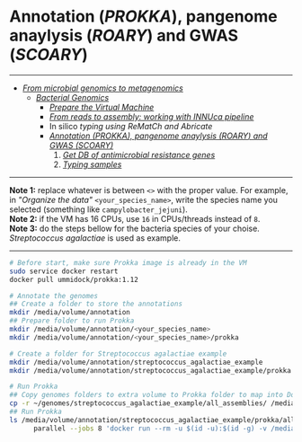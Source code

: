 # Annotation (_PROKKA_), pangenome anaylysis (_ROARY_) and GWAS (_SCOARY_)

---

* [_From microbial genomics to metagenomics_](./README.md)
  * [_Bacterial Genomics_](./Genomics.md)
    * [_Prepare the Virtual Machine_](./MPM_starting_VM.md)
    * [_From reads to assembly: working with INNUca pipeline_](./MPM_workingwithINNUCA.md)
    * In silico _typing using ReMatCh and Abricate_
    * [_Annotation (_PROKKA_), pangenome anaylysis (_ROARY_) and GWAS (_SCOARY_)_](./MPM_Prokka_Roary_Scoary.md)
      1. [_Get DB of antimicrobial resistance genes_](./MPM_ReMatCh_Abricate.md#get-db-of-antimicrobial-resistance-genes)
      2. [_Typing samples_](./MPM_ReMatCh_Abricate.md#typing-samples)

---

**Note 1:** replace whatever is between `<>` with the proper value. For example, in _"Organize the data"_ `<your_species_name>`, write the species name you selected (something like `campylobacter_jejuni`).  
**Note 2:** if the VM has 16 CPUs, use `16` in CPUs/threads instead of `8`.  
**Note 3:** do the steps bellow for the bacteria species of your choise. _Streptococcus agalactiae_ is used as example.

---

```bash
# Before start, make sure Prokka image is already in the VM
sudo service docker restart
docker pull ummidock/prokka:1.12
```

<!---
```bash
# Add Streptococcus agalactiae Prokka DB
mkdir /media/volume/DBs/prokka

mkdir /media/volume/DBs/prokka/<your_species_name>

# Create a folder for Streptococcus agalactiae example
mkdir /media/volume/DBs/prokka/streptococcus_agalactiae_example

# Get list of GBS complete genomes from NCBI
wget -O /media/volume/DBs/prokka/streptococcus_agalactiae_example/MPM_completeGenomes_GBS.20171210.txt https://raw.githubusercontent.com/INNUENDOCON/MicrobialGenomeMetagenomeCourse/master/MPM_completeGenomes_GBS.20171210.txt

# Download complete genomes
sed $'s/\r$//' /media/volume/DBs/prokka/streptococcus_agalactiae_example/MPM_completeGenomes_GBS.20171210.txt | \
      sed 1d | \
      cut -f 20 | \
      parallel --jobs 8 'wget -O /media/volume/DBs/prokka/streptococcus_agalactiae_example/{/}_genomic.gbff.gz {}/{/}_genomic.gbff.gz'
# Uncompressed downloaed genomes
ls /media/volume/DBs/prokka/streptococcus_agalactiae_example/*.gbff.gz | \
      parallel --jobs 8 'gunzip {}'

# Prepare DB
## Create a shell script file containing the command to be run inside the container
echo 'prokka-genbank_to_fasta_db /data/*.gbff > /data/Streptococcus.faa' > /media/volume/DBs/prokka/streptococcus_agalactiae_example/prokka-genbank_to_fasta_db_commands.sh
## Run the command to produce an aminoacid acid fasta from a genbank file
docker run --rm -u $(id -u):$(id -g) -it -v /media/volume/DBs/prokka/streptococcus_agalactiae_example/:/data/ ummidock/prokka:1.12 \
      sh /data/prokka-genbank_to_fasta_db_commands.sh
## Remove redundant sequences
docker run --rm -u $(id -u):$(id -g) -it -v /media/volume/DBs/prokka/streptococcus_agalactiae_example/:/data/ ummidock/prokka:1.12 \
      cd-hit -i /data/Streptococcus.faa -o /data/Streptococcus -T 0 -M 0 -g 1 -s 0.8 -c 0.9
## Remove intermediate and unnecessary files
rm -fv /media/volume/DBs/prokka/streptococcus_agalactiae_example/*.gbff /media/volume/DBs/prokka/streptococcus_agalactiae_example/prokka-genbank_to_fasta_db_commands.sh /media/volume/DBs/prokka/streptococcus_agalactiae_example/Streptococcus.faa /media/volume/DBs/prokka/streptococcus_agalactiae_example/Streptococcus.clstr
## Create blast DB
docker run --rm -u $(id -u):$(id -g) -it -v /media/volume/DBs/prokka/streptococcus_agalactiae_example/:/data/ ummidock/prokka:1.12 \
      makeblastdb -dbtype prot -in /data/Streptococcus
## Get default DB
docker run --rm -u $(id -u):$(id -g) -it -v /media/volume/DBs/prokka/streptococcus_agalactiae_example/:/data/ ummidock/prokka:1.12 \
      cp -r /NGStools/prokka/db/genus/ /data/
mv /media/volume/DBs/prokka/streptococcus_agalactiae_example/genus/* /media/volume/DBs/prokka/streptococcus_agalactiae_example/
rm -r /media/volume/DBs/prokka/streptococcus_agalactiae_example/genus/
```
-->

```bash
# Annotate the genomes
## Create a folder to store the annotations
mkdir /media/volume/annotation
## Prepare folder to run Prokka
mkdir /media/volume/annotation/<your_species_name>
mkdir /media/volume/annotation/<your_species_name>/prokka

# Create a folder for Streptococcus agalactiae example
mkdir /media/volume/annotation/streptococcus_agalactiae_example
mkdir /media/volume/annotation/streptococcus_agalactiae_example/prokka
```

<!---
```bash
# Run Prokka
## Copy genomes folders to extra volume to Prokka folder to map into Docker container
cp -r ~/genomes/streptococcus_agalactiae_example/all_assemblies/ /media/volume/annotation/streptococcus_agalactiae_example/prokka/
## Run Prokka
ls /media/volume/annotation/streptococcus_agalactiae_example/prokka/all_assemblies/* | \
      parallel --jobs 8 'docker run --rm -u $(id -u):$(id -g) -v /media/volume/annotation/streptococcus_agalactiae_example/prokka/:/data/ -v /media/volume/DBs/prokka/streptococcus_agalactiae_example/:/NGStools/prokka/db/genus/ ummidock/prokka:1.12 prokka --outdir /data/$(echo {/} | cut -d "." -f 1) --force --centre MGMC --genus Streptococcus --species agalactiae --strain $(echo {/} | cut -d "." -f 1) --cpus 1 --prefix $(echo {/} | cut -d "." -f 1) --locustag $(echo {/} | cut -d "." -f 1)p --addgenes --usegenus --rfam --increment 10 --mincontiglen 1 --gcode 1 --kingdom Bacteria /data/all_assemblies/{/}'
```
-->

```bash
# Run Prokka
## Copy genomes folders to extra volume to Prokka folder to map into Docker container
cp -r ~/genomes/streptococcus_agalactiae_example/all_assemblies/ /media/volume/annotation/streptococcus_agalactiae_example/prokka/
## Run Prokka
ls /media/volume/annotation/streptococcus_agalactiae_example/prokka/all_assemblies/* | \
      parallel --jobs 8 'docker run --rm -u $(id -u):$(id -g) -v /media/volume/annotation/streptococcus_agalactiae_example/prokka/:/data/ ummidock/prokka:1.12 prokka --outdir /data/$(echo {/} | cut -d "." -f 1) --force --centre MGMC --genus Streptococcus --species agalactiae --strain $(echo {/} | cut -d "." -f 1) --cpus 1 --prefix $(echo {/} | cut -d "." -f 1) --locustag $(echo {/} | cut -d "." -f 1)p --addgenes --usegenus --rfam --increment 10 --mincontiglen 1 --gcode 1 --kingdom Bacteria /data/all_assemblies/{/}'
```
